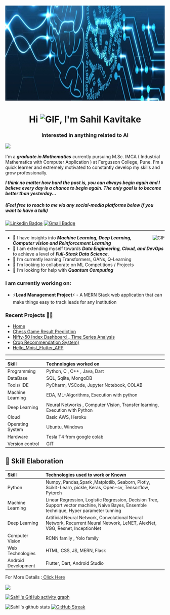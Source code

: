 <img src = "https://github.com/SahilSK202/SahilSK202/blob/main/Images/bg.jpg" height = 300 width = 100%><img>

<h1 align="center">Hi <img height=30 width=30 alt="GIF" src="https://raw.githubusercontent.com/MartinHeinz/MartinHeinz/master/wave.gif" />, I'm Sahil Kavitake</h1>
<h3 align="center">Interested in anything related to AI</h3>

![](https://komarev.com/ghpvc/?username=SahilSK202)


I'm a **_graduate in Mathematics_** currently pursuing M.Sc. IMCA ( Industrial Mathematics with Computer Application ) at Fergusson College, Pune. I'm a quick learner and extremely motivated to constantly develop my skills and grow professionally.

**_I think no matter how hard the past is, you can always begin again and I believe every day is a chance to begin again. The only goal is to become better than yesterday..._**

<h5><i>(Feel free to reach to me via any social-media platforms below if you want to have a talk)</i></h5>

[![Linkedin Badge](https://img.shields.io/badge/-Sahil_Kavitake-blue?style=flat&logo=Linkedin&logoColor=white&link=https://www.linkedin.com/in/sahil-kavitake/)](https://www.linkedin.com/in/sahil-kavitake/)
[![Gmail Badge](https://img.shields.io/badge/-sahilkavitake-c14438?style=flat&logo=Gmail&logoColor=white&link=mailto:sahil.kavitake202@gmail.com)](mailto:sahil.kavitake202@gmail.com)

---

<img align="right" alt="GIF" src="https://media.giphy.com/media/USV0ym3bVWQJJmNu3N/giphy.gif" />
<!-- <img align="right" alt="GIF" src="https://media.giphy.com/media/ITRemFlr5tS39AzQUL/giphy.gif" /> -->

- 🔭 I have insights into **_Machine Learning, Deep Learning, Computer vision and Reinforcement Learning_**
- 💪 I am extending myself towards **_Data Engineering, Cloud, and DevOps_** to achieve a level of **_Full-Stack Data Science_**.
- 🌱 I’m currently learning Transformers, GANs, Q-Learning
- 👯 I’m looking to collaborate on ML Competitions / Projects
- 🤔 I’m looking for help with **_Quantum Computing_**

### I am currently working on:
- ⚡**Lead Management Project**⚡ - A MERN Stack web application that can make things easy to track leads for any Institution

### Recent Projects 🎉🎉

- [Home](https://github.com/SahilSK202/Home)
- [Chess Game Result Prediction](https://github.com/SahilSK202/Chess-Game-Result-Prediction)
- [Nifty-50 Index Dashboard _ Time Series Analysis](https://github.com/SahilSK202/Nifty50-Index-Dashboard)
- [Crop Recommendation System)](https://github.com/SahilSK202/Crop-Recommendation-System)
- [Hello_Mnist_Flutter_APP](https://github.com/SahilSK202/MNIST_Flutter_Application)
---


| Skill                       | Technologies worked on                                                      |
| :-------------------------- | :-------------------------------------------------------------------------- |
| Programming                 | Python, C , C++ , Java, Dart                                                |
| DataBase                    | SQL, Sqlite, MongoDB                                                        |
| Tools/ IDE                  | PyCharm, VSCode, Jupyter Notebook, COLAB                                    |
| Machine Learning            | EDA, ML-Algorithms, Execution with python                                   |
| Deep Learning               | Neural Networks , Computer Vision, Transfer learning, Execution with Python |
| Cloud                       | Basic AWS, Heroku                                                           |
| Operating System            | Ubuntu, Windows                                                             |
| Hardware                    | Tesla T4 from google colab                                                  |
| Version control             | GIT                                                                         |

## :notebook_with_decorative_cover: Skill Elaboration

| Skill                       | Technologies used to work or Known                                                                                                      |
| :-------------------------- | :-------------------------------------------------------------------------------------------------------------------------------------- |
| Python                      | Numpy, Pandas,Spark ,Matplotlib, Seaborn, Plotly, Scikit-Learn, pickle, Keras, Open-cv, Tensorflow, Pytorch                             |
| Machine Learning            | Linear Regression, Logistic Regression, Decision Tree, Support vector machine, Naive Bayes, Ensemble technique, Hyper parameter tunning |
| Deep Learning               | Artificial Neural Network, Convolutional Neural Network, Recurrent Neural Network, LeNET, AlexNet, VGG, Resnet, InceptionNet            |
| Computer Vision             | RCNN family , Yolo family                                                                                                               |
| Web Technologies            | HTML, CSS, JS, MERN, Flask                                                  |
| Android Development         | Flutter, Dart, Android Studio                                               |

For More Details :<a href = "https://sahilsk202.github.io/Portfolio/"> Click Here </a>

<img align="center" src="https://github-readme-stats.vercel.app/api/top-langs/?username=SahilSK202&title_color=ffffff&text_color=c9cacc&icon_color=2bbc8a&bg_color=1d1f21" width="40%"/>

[![Sahil's GitHub activity graph](https://activity-graph.herokuapp.com/graph?username=SahilSK202&theme=react-dark&hide_border=true)](https://github.com/Gladiator07/)

![Sahil's github stats](https://github-readme-stats.vercel.app/api?username=SahilSK202&theme=tokyonight&show_icons=true) [![GitHub Streak](https://github-readme-streak-stats.herokuapp.com?user=SahilSK202&theme=tokyonight)](https://git.io/streak-stats)

<br>
<br>

